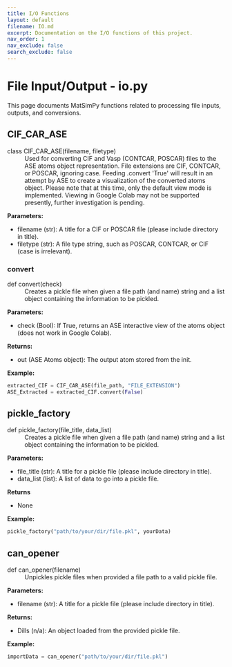 ```yaml
---
title: I/O Functions
layout: default
filename: IO.md
excerpt: Documentation on the I/O functions of this project.
nav_order: 1
nav_exclude: false
search_exclude: false
---
```


# File Input/Output - io.py

This page documents MatSimPy functions related to processing file inputs, outputs, and conversions.

## CIF_CAR_ASE
<dl>
<dt>class CIF_CAR_ASE(filename, filetype)</dt>
<dd> 
Used for converting CIF and Vasp (CONTCAR, POSCAR) files to the ASE atoms object representation. File extensions are CIF, CONTCAR, or POSCAR, ignoring case.  Feeding .convert 'True' will result in an attempt by ASE to create a visualization of the converted atoms object.  Please note that at this time, only the default view mode is implemented.  Viewing in Google Colab may not be supported presently, further investigation is pending.
</dd>
</dl>

  **Parameters:**
  * filename (str): A title for a CIF or POSCAR file (please include directory in title).
  * filetype (str): A file type string, such as POSCAR, CONTCAR, or CIF (case is irrelevant).

### convert
<dl>
<dt>def convert(check)</dt>
<dd> 
Creates a pickle file when given a file path (and name) string and a list object containing the information to be pickled.
</dd>
</dl>

  **Parameters:**
  * check (Bool): If True, returns an ASE interactive view of the atoms object (does not work in Google Colab).

  **Returns:**
  * out (ASE Atoms object): The output atom stored from the init.

  **Example:**
  ```python
  extracted_CIF = CIF_CAR_ASE(file_path, "FILE_EXTENSION")
  ASE_Extracted = extracted_CIF.convert(False)
  ```

## pickle_factory 
<dl>
<dt>def pickle_factory(file_title, data_list)</dt>
<dd> 
Creates a pickle file when given a file path (and name) string and a list object containing the information to be pickled.
</dd>
</dl>

  **Parameters:**
  * file_title (str): A title for a pickle file (please include directory in title).
  * data_list (list): A list of data to go into a pickle file.

  **Returns**
  * None

  **Example:**
  ```python
  pickle_factory("path/to/your/dir/file.pkl", yourData)
  ```

## can_opener
<dl>
<dt>def can_opener(filename)</dt>
<dd> 
Unpickles pickle files when provided a file path to a valid pickle file.
</dd>
</dl>

  **Parameters:**
  * filename (str): A title for a pickle file (please include directory in title).
  
  **Returns:**
  * Dills (n/a): An object loaded from the provided pickle file.
 
  **Example:**
  ```python
  importData = can_opener("path/to/your/dir/file.pkl")
  ```
